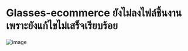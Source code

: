# Glasses-ecommerce ยังไม่ลงไฟล์ชิ้นงาน เพราะยังแก้ไขไม่เสร็จเรียบร้อย 
![image](https://user-images.githubusercontent.com/32282316/188275009-33a71959-a133-4aaa-9719-85574602eb98.png)
